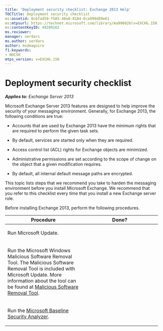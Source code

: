 ```yaml
---
title: 'Deployment security checklist: Exchange 2013 Help'
TOCTitle: Deployment security checklist
ms:assetid: 0cbfad59-f503-48a0-8184-6ca999d89e61
ms:mtpsurl: https://technet.microsoft.com/library/Aa996026(v=EXCHG.150)
ms:contentKeyID: 49289162
ms.reviewer: 
manager: serdars
ms.author: serdars
author: msdmaguire
f1.keywords:
- NOCSH
mtps_version: v=EXCHG.150
---
```


# Deployment security checklist

_**Applies to:** Exchange Server 2013_

Microsoft Exchange Server 2013 features are designed to help improve the security of your messaging environment. Generally, for Exchange 2013, the following conditions are true:

- Accounts that are used by Exchange 2013 have the minimum rights that are required to perform the given task sets.

- By default, services are started only when they are required.

- Access control list (ACL) rights for Exchange objects are minimized.

- Administrative permissions are set according to the scope of change on the object that a given modification requires.

- By default, all internal default message paths are encrypted.

This topic lists steps that we recommend you take to harden the messaging environment before you install Microsoft Exchange. We recommend that you refer to this checklist every time that you install a new Exchange server role.

Before installing Exchange 2013, perform the following procedures.

<table>
<colgroup>
<col style="width: 50%" />
<col style="width: 50%" />
</colgroup>
<thead>
<tr class="header">
<th>Procedure</th>
<th>Done?</th>
</tr>
</thead>
<tbody>
<tr class="odd">
<td><p>Run Microsoft Update.</p></td>
<td><p> </p></td>
</tr>
<tr class="even">
<td><p>Run the Microsoft Windows Malicious Software Removal Tool. The Malicious Software Removal Tool is included with Microsoft Update. More information about the tool can be found at <a href="https://www.microsoft.com/download/details.aspx?id=9905">Malicious Software Removal Tool</a>.</p></td>
<td><p> </p></td>
</tr>
<tr class="odd">
<td><p>Run the <a href="https://www.microsoft.com/download/details.aspx?id=19892">Microsoft Baseline Security Analyzer</a>.</p></td>
<td><p> </p></td>
</tr>
</tbody>
</table>
